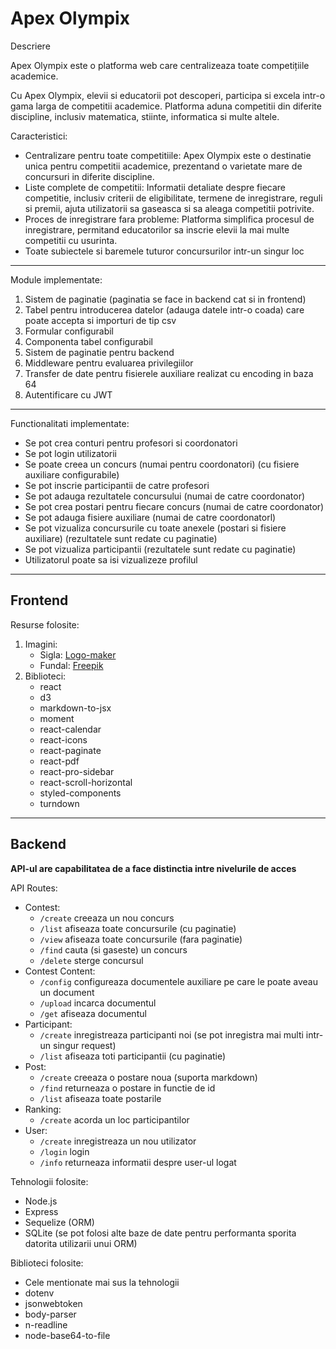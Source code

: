# Apex Olympix

Descriere

Apex Olympix este o platforma web care centralizeaza toate competițiile academice.

Cu Apex Olympix, elevii si educatorii pot descoperi, participa si excela intr-o gama larga de competitii academice.
Platforma aduna competitii din diferite discipline, inclusiv matematica, stiinte, informatica si multe altele.

Caracteristici:

- Centralizare pentru toate competitiile: Apex Olympix este o destinatie unica pentru competitii academice, prezentand o
  varietate mare de concursuri in diferite discipline.
- Liste complete de competitii: Informatii detaliate despre fiecare competitie, inclusiv criterii de eligibilitate,
  termene de inregistrare, reguli si premii, ajuta utilizatorii sa gaseasca si sa aleaga competitii potrivite.
- Proces de inregistrare fara probleme: Platforma simplifica procesul de inregistrare, permitand educatorilor sa inscrie
  elevii la mai multe competitii cu usurinta.
- Toate subiectele si baremele tuturor concursurilor intr-un singur loc

-----------

Module implementate:
1. Sistem de paginatie (paginatia se face in backend cat si in frontend)
2. Tabel pentru introducerea datelor (adauga datele intr-o coada) care poate accepta si importuri de tip csv
3. Formular configurabil
4. Componenta tabel configurabil
5. Sistem de paginatie pentru backend
6. Middleware pentru evaluarea privilegiilor
7. Transfer de date pentru fisierele auxiliare realizat cu encoding in baza 64
8. Autentificare cu JWT

--------

Functionalitati implementate:
- Se pot crea conturi pentru profesori si coordonatori
- Se pot login utilizatorii
- Se poate creea un concurs (numai pentru coordonatori) (cu fisiere auxiliare configurabile)
- Se pot inscrie participantii de catre profesori
- Se pot adauga rezultatele concursului (numai de catre coordonator)
- Se pot crea postari pentru fiecare concurs (numai de catre coordonator)
- Se pot adauga fisiere auxiliare (numai de catre coordonatorl)
- Se pot vizualiza concursurile cu toate anexele (postari si fisiere auxiliare) (rezultatele sunt redate cu paginatie)
- Se pot vizualiza participantii (rezultatele sunt redate cu paginatie)
- Utilizatorul poate sa isi vizualizeze profilul


---------
## Frontend

Resurse folosite:

1. Imagini:
    - Sigla: [Logo-maker](https://logo-maker.freelogodesign.org)
    - Fundal: [Freepik](https://www.freepik.com/free-photo/blackboard-with-calculations-frame_2483500.htm#query=blackboard&position=49&from_view=keyword&track=sph")
2. Biblioteci:
    - react
    - d3
    - markdown-to-jsx
    - moment
    - react-calendar
    - react-icons
    - react-paginate
    - react-pdf
    - react-pro-sidebar
    - react-scroll-horizontal
    - styled-components
    - turndown

------

## Backend

**API-ul are capabilitatea de a face distinctia intre nivelurile de acces**

API Routes:

- Contest:
    - `/create` creeaza un nou concurs
    - `/list` afiseaza toate concursurile (cu paginatie)
    - `/view` afiseaza toate concursurile (fara paginatie)
    - `/find` cauta (si gaseste) un concurs
    - `/delete` sterge concursul
- Contest Content:
    - `/config` configureaza documentele auxiliare pe care le poate aveau un document
    - `/upload` incarca documentul
    - `/get` afiseaza documentul
- Participant:
    - `/create` inregistreaza participanti noi (se pot inregistra mai multi intr-un singur request)
    - `/list` afiseaza toti participantii (cu paginatie)
- Post:
    - `/create` creeaza o postare noua (suporta markdown)
    - `/find` returneaza o postare in functie de id
    - `/list` afiseaza toate postarile
- Ranking:
    - `/create` acorda un loc participantilor
- User:
    - `/create` inregistreaza un nou utilizator
    - `/login` login
    - `/info` returneaza informatii despre user-ul logat

Tehnologii folosite:

- Node.js
- Express
- Sequelize (ORM)
- SQLite (se pot folosi alte baze de date pentru performanta sporita datorita utilizarii unui ORM)

Biblioteci folosite:

- Cele mentionate mai sus la tehnologii
- dotenv
- jsonwebtoken
- body-parser
- n-readline
- node-base64-to-file

